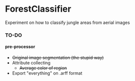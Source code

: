 ForestClassifier
================

Experiment on how to classify jungle areas from aerial images

### TO-DO ###

#### pre-processor ####
* <del>Original image segmentation (the stupid way)</del>
* Attribute collecting
    * <del>Average color of region</del>
* Export "everything" on .arff format
